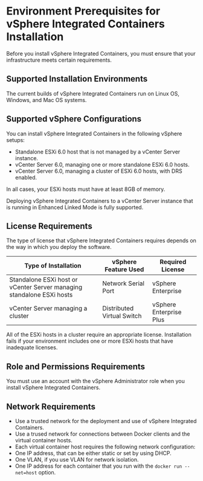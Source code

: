 # Environment Prerequisites for vSphere Integrated Containers Installation

Before you install vSphere Integrated Containers, you must ensure that your infrastructure meets certain requirements.

## Supported Installation Environments

The current builds of vSphere Integrated Containers run on Linux OS, Windows, and Mac OS systems.

## Supported vSphere Configurations

You can install vSphere Integrated Containers in the following vSphere setups:

* Standalone ESXi 6.0 host that is not managed by a vCenter Server instance.
* vCenter Server 6.0, managing one or more standalone ESXi 6.0 hosts.
* vCenter Server 6.0, managing a cluster of ESXi 6.0 hosts, with DRS enabled.

In all cases, your ESXi hosts must have at least 8GB of memory.

Deploying vSphere Integrated Containers to a vCenter Server instance that is running in Enhanced Linked Mode is fully supported.  

## License Requirements
The type of license that vSphere Integrated Containers requires depends on the way in which you deploy the software.

| **Type of Installation** | **vSphere Feature Used** | **Required License** |
| --- | --- | --- |
|Standalone ESXi host or vCenter Server managing standalone ESXi hosts|Network Serial Port|vSphere Enterprise|
|vCenter Server managing a cluster|Distributed Virtual Switch|vSphere Enterprise Plus|

All of the ESXi hosts in a cluster require an appropriate license. Installation fails if your environment includes one or more ESXi hosts that have inadequate licenses.

## Role and Permissions Requirements
You must use an account with the vSphere Administrator role when you install vSphere Integrated Containers.

## Network Requirements
* Use a trusted network for the deployment and use of vSphere Integrated Containers.
* Use a trused network for connections between Docker clients and the virtual container hosts.
* Each virtual container host requires the following network configuration:
 * One IP address, that can be either static or set by using DHCP.
 * One VLAN, if you use VLAN for network isolation.
 * One IP address for each container that you run with the `docker run --net=host` option.
